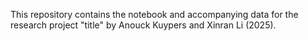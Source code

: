 This repository contains the notebook and accompanying data for the research project "title" by Anouck Kuypers and Xinran Li (2025).
